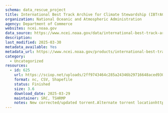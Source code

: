 ```yaml
---
schema: data_rescue_project 
title: International Best Track Archive for Climate Stewardship (IBTrACS)
organization: National Oceanic and Atmospheric Administration
agency: Department of Commerce
websites: ncei.noaa.gov
data_source: https://www.ncei.noaa.gov/data/international-best-track-archive-for-climate-stewardship-ibtracs/
description: 
last_modified: 2025-03-30
metadata_available: Yes
metadata_url: https://www.ncei.noaa.gov/products/international-best-track-archive
category:
  - Uncategorized
resources:
  - id: 625
    url: https://sciop.net/uploads/2ff9743464c285a24346b29716648aced930e8e2
    format: nc, CSV, Shapefile
    status: Finished
    size: 3.6
    download_date: 2025-03-29
    maintainer: SRC, TSHRMP
    notes: New corrected/updated torrent.Alternate torrent locationhttps//academictorrents.com/details/2ff9743464c285a24346b29716648aced930e8e2
---
```

